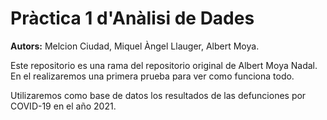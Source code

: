 # Pràctica 1 d'Anàlisi de Dades

**Autors:** Melcion Ciudad, Miquel Àngel Llauger, Albert Moya.

Este repositorio es una rama del repositorio original de Albert Moya Nadal. En el realizaremos una primera prueba para ver como funciona todo.

Utilizaremos como base de datos los resultados de las defunciones por COVID-19 en el año 2021.